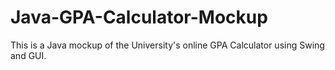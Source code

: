 # Java-GPA-Calculator-Mockup

This is a Java mockup of the University's online GPA Calculator using Swing and GUI.
